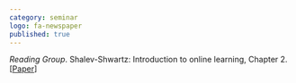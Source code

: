 ```yaml
---
category: seminar
logo: fa-newspaper
published: true
---
```


*Reading Group*. Shalev-Shwartz: Introduction to online learning, Chapter 2. [[Paper](https://www.cs.huji.ac.il/~shais/papers/OLsurvey.pdf)]
